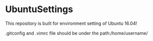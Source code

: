 # UbuntuSettings
This repository is built for environment setting of Ubuntu 16.04!

.gitconfig and .vimrc file should be under the path:/home/username/
